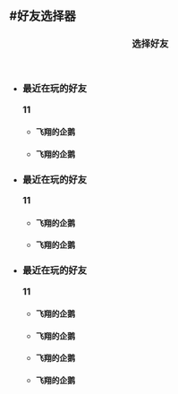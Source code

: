 #好友选择器
----
<section class="ui-selector">
    <header class="ui-border-b">
    <h3>选择好友</h3>
    </header>
    <div class="ui-selector-content" style="display:">
      <ul>
        <li class=" ui-selector-item active">
          <h3 class="ui-border-b">
            <p>最近在玩的好友</p><span class="ui-txt-info">11</span>
          </h3>
          <ul class="ui-list ui-list-link ui-border-b">
            <li>
              <div class="ui-avatar-s">
                <span style="background-image:url(../img/ava1.png)"></span>
              </div>
              <div class="ui-list-info ui-border-b"><h4>飞翔的企鹅</h4></div>
            </li>
            <li>
              <div class="ui-avatar-s">
                <span style="background-image:url(../img/ava1.png)"></span>
              </div>
              <div class="ui-list-info ui-border-b"><h4>飞翔的企鹅</h4></div>
            </li>
          </ul>
        </li>
        <li class=" ui-selector-item">
          <h3 class="ui-border-b">
            <p>最近在玩的好友</p><span class="ui-txt-info">11</span>
          </h3>
          <ul class="ui-list ui-list-link ui-border-b">
            <li>
              <div class="ui-avatar-s">
                <span style="background-image:url(../img/ava1.png)"></span>
              </div>
              <div class="ui-list-info ui-border-b"><h4>飞翔的企鹅</h4></div>
            </li>
            <li>
              <div class="ui-avatar-s">
                <span style="background-image:url(../img/ava1.png)"></span>
              </div>
              <div class="ui-list-info ui-border-b"><h4>飞翔的企鹅</h4></div>
            </li>
          </ul>
        </li>
        <li class=" ui-selector-item">
          <h3 class="ui-border-b"><i class="arrow"></i>
            <p>最近在玩的好友</p><span class="ui-txt-info">11</span>
          </h3>
          <ul class="ui-list ui-list-link ui-border-b">
            <li>
              <div class="ui-avatar-s">
                <span style="background-image:url(../img/ava1.png)"></span>
              </div>
              <div class="ui-list-info ui-border-b"><h4>飞翔的企鹅</h4></div>
            </li>
            <li>
              <div class="ui-avatar-s">
                <span style="background-image:url(../img/ava1.png)"></span>
              </div>
              <div class="ui-list-info ui-border-b"><h4>飞翔的企鹅</h4></div>
            </li>
            <li>
              <div class="ui-avatar-s">
                <span style="background-image:url(../img/ava1.png)"></span>
              </div>
              <div class="ui-list-info ui-border-b"><h4>飞翔的企鹅</h4></div>
            </li>
            <li>
              <div class="ui-avatar-s">
                <span style="background-image:url(../img/ava1.png)"></span>
              </div>
              <div class="ui-list-info ui-border-b"><h4>飞翔的企鹅</h4></div>
            </li>
          </ul>
        </li>
      </ul>
    </div>
</section>
